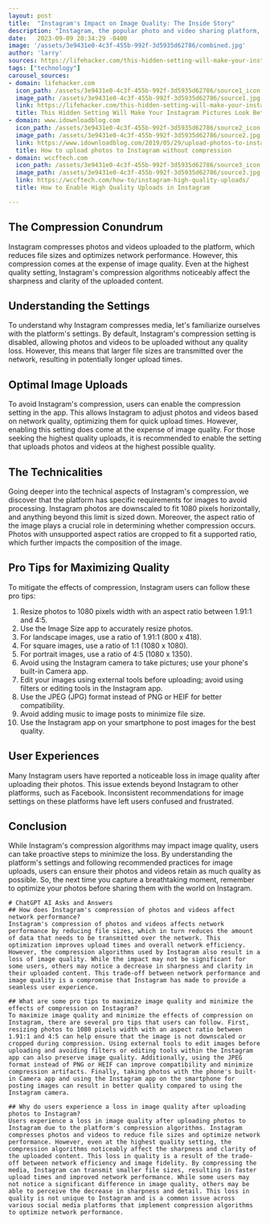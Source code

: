 ```yaml
---
layout: post
title:  "Instagram's Impact on Image Quality: The Inside Story"
description: "Instagram, the popular photo and video sharing platform, is widely used to capture and share priceless moments. However, there's a lesser-known aspect of Instagram that impacts the quality of uploaded photos and videos - compression. In this article, we will delve into the details of Instagram's compression algorithms and provide tips to help users maximize image quality."
date:   2023-09-09 20:34:29 -0400
image: '/assets/3e9431e0-4c3f-455b-992f-3d5935d62786/combined.jpg'
author: 'larry'
sources: https://lifehacker.com/this-hidden-setting-will-make-your-instagram-pictures-l-1850814073 https://www.idownloadblog.com/2019/05/29/upload-photos-to-instagram-without-compression/ https://wccftech.com/how-to/instagram-high-quality-uploads/ https://forum.fizz.ca/en/discussion/2640824/how-to-bypass-low-quality-images-in-mms-using-stock-google-messages-app-by-force-enabling-rcs https://nypost.com/2021/11/02/this-instagram-hack-instantly-makes-every-upload-look-better/ https://fstoppers.com/education/best-export-settings-photos-facebook-and-instagram-532621
tags: ["technology"]
carousel_sources:
- domain: lifehacker.com
  icon_path: /assets/3e9431e0-4c3f-455b-992f-3d5935d62786/source1_icon.jpg
  image_path: /assets/3e9431e0-4c3f-455b-992f-3d5935d62786/source1.jpg
  link: https://lifehacker.com/this-hidden-setting-will-make-your-instagram-pictures-l-1850814073
  title: This Hidden Setting Will Make Your Instagram Pictures Look Better
- domain: www.idownloadblog.com
  icon_path: /assets/3e9431e0-4c3f-455b-992f-3d5935d62786/source2_icon.jpg
  image_path: /assets/3e9431e0-4c3f-455b-992f-3d5935d62786/source2.jpg
  link: https://www.idownloadblog.com/2019/05/29/upload-photos-to-instagram-without-compression/
  title: How to upload photos to Instagram without compression
- domain: wccftech.com
  icon_path: /assets/3e9431e0-4c3f-455b-992f-3d5935d62786/source3_icon.jpg
  image_path: /assets/3e9431e0-4c3f-455b-992f-3d5935d62786/source3.jpg
  link: https://wccftech.com/how-to/instagram-high-quality-uploads/
  title: How to Enable High Quality Uploads in Instagram

---
```


## The Compression Conundrum

Instagram compresses photos and videos uploaded to the platform, which reduces file sizes and optimizes network performance. However, this compression comes at the expense of image quality. Even at the highest quality setting, Instagram's compression algorithms noticeably affect the sharpness and clarity of the uploaded content.

## Understanding the Settings

To understand why Instagram compresses media, let's familiarize ourselves with the platform's settings. By default, Instagram's compression setting is disabled, allowing photos and videos to be uploaded without any quality loss. However, this means that larger file sizes are transmitted over the network, resulting in potentially longer upload times.

## Optimal Image Uploads

To avoid Instagram's compression, users can enable the compression setting in the app. This allows Instagram to adjust photos and videos based on network quality, optimizing them for quick upload times. However, enabling this setting does come at the expense of image quality. For those seeking the highest quality uploads, it is recommended to enable the setting that uploads photos and videos at the highest possible quality.

## The Technicalities

Going deeper into the technical aspects of Instagram's compression, we discover that the platform has specific requirements for images to avoid processing. Instagram photos are downscaled to fit 1080 pixels horizontally, and anything beyond this limit is sized down. Moreover, the aspect ratio of the image plays a crucial role in determining whether compression occurs. Photos with unsupported aspect ratios are cropped to fit a supported ratio, which further impacts the composition of the image.

## Pro Tips for Maximizing Quality

To mitigate the effects of compression, Instagram users can follow these pro tips:

1. Resize photos to 1080 pixels width with an aspect ratio between 1.91:1 and 4:5.
2. Use the Image Size app to accurately resize photos.
3. For landscape images, use a ratio of 1.91:1 (800 x 418).
4. For square images, use a ratio of 1:1 (1080 x 1080).
5. For portrait images, use a ratio of 4:5 (1080 x 1350).
6. Avoid using the Instagram camera to take pictures; use your phone's built-in Camera app.
7. Edit your images using external tools before uploading; avoid using filters or editing tools in the Instagram app.
8. Use the JPEG (JPG) format instead of PNG or HEIF for better compatibility.
9. Avoid adding music to image posts to minimize file size.
10. Use the Instagram app on your smartphone to post images for the best quality.

## User Experiences

Many Instagram users have reported a noticeable loss in image quality after uploading their photos. This issue extends beyond Instagram to other platforms, such as Facebook. Inconsistent recommendations for image settings on these platforms have left users confused and frustrated.

## Conclusion

While Instagram's compression algorithms may impact image quality, users can take proactive steps to minimize the loss. By understanding the platform's settings and following recommended practices for image uploads, users can ensure their photos and videos retain as much quality as possible. So, the next time you capture a breathtaking moment, remember to optimize your photos before sharing them with the world on Instagram.


    # ChatGPT AI Asks and Answers
    ## How does Instagram's compression of photos and videos affect network performance?
    Instagram's compression of photos and videos affects network performance by reducing file sizes, which in turn reduces the amount of data that needs to be transmitted over the network. This optimization improves upload times and overall network efficiency. However, the compression algorithms used by Instagram also result in a loss of image quality. While the impact may not be significant for some users, others may notice a decrease in sharpness and clarity in their uploaded content. This trade-off between network performance and image quality is a compromise that Instagram has made to provide a seamless user experience.

    ## What are some pro tips to maximize image quality and minimize the effects of compression on Instagram?
    To maximize image quality and minimize the effects of compression on Instagram, there are several pro tips that users can follow. First, resizing photos to 1080 pixels width with an aspect ratio between 1.91:1 and 4:5 can help ensure that the image is not downscaled or cropped during compression. Using external tools to edit images before uploading and avoiding filters or editing tools within the Instagram app can also preserve image quality. Additionally, using the JPEG format instead of PNG or HEIF can improve compatibility and minimize compression artifacts. Finally, taking photos with the phone's built-in Camera app and using the Instagram app on the smartphone for posting images can result in better quality compared to using the Instagram camera.

    ## Why do users experience a loss in image quality after uploading photos to Instagram?
    Users experience a loss in image quality after uploading photos to Instagram due to the platform's compression algorithms. Instagram compresses photos and videos to reduce file sizes and optimize network performance. However, even at the highest quality setting, the compression algorithms noticeably affect the sharpness and clarity of the uploaded content. This loss in quality is a result of the trade-off between network efficiency and image fidelity. By compressing the media, Instagram can transmit smaller file sizes, resulting in faster upload times and improved network performance. While some users may not notice a significant difference in image quality, others may be able to perceive the decrease in sharpness and detail. This loss in quality is not unique to Instagram and is a common issue across various social media platforms that implement compression algorithms to optimize network performance.
    
